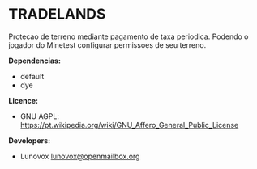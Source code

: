 # TRADELANDS

Protecao de terreno mediante pagamento de taxa periodica. Podendo o jogador do Minetest configurar permissoes de seu terreno.

**Dependencias:**
  * default
  * dye
  
**Licence:**
 * GNU AGPL: https://pt.wikipedia.org/wiki/GNU_Affero_General_Public_License

**Developers:**
 * Lunovox <lunovox@openmailbox.org>
